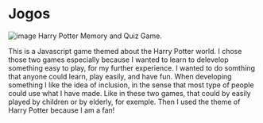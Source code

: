 # Jogos
![image](https://user-images.githubusercontent.com/110267129/192410996-cefde3c9-e840-4b92-9f52-3f768b31a0e4.png)
Harry Potter Memory and Quiz Game.

This is a Javascript game themed about the Harry Potter world. I chose those two games especially because I wanted to learn to delevelop something easy to play, for my further experience. I wanted to do somthing that anyone could learn, play easily, and have fun. When developing something I like the idea of inclusion, in the sense that most type of people could use what I have made. Like in these two games, that could by easily played by children or by elderly, for exemple.
Then I used the theme of Harry Potter because I am a fan! 

